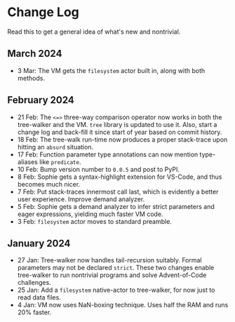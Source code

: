 # Change Log

Read this to get a general idea of what's new and nontrivial.

## March 2024

* 3 Mar: The VM gets the `filesystem` actor built in, along with both methods.

## February 2024

* 21 Feb: The `<=>` three-way comparison operator now works in both the tree-walker and the VM.
  `tree` library is updated to use it.
  Also, start a change log and back-fill it since start of year based on commit history.
* 18 Feb: The tree-walk run-time now produces a proper stack-trace upon hitting an `absurd` situation. 
* 17 Feb: Function parameter type annotations can now mention type-aliases like `predicate`.  
* 10 Feb: Bump version number to `0.0.5` and post to PyPI.
* 8 Feb: Sophie gets a syntax-highlight extension for VS-Code, and thus becomes much nicer.
* 7 Feb: Put stack-traces innermost call last, which is evidently a better user experience. Improve demand analyzer.
* 5 Feb: Sophie gets a demand analyzer to infer strict parameters and eager expressions, yielding much faster VM code.
* 3 Feb: `filesystem` actor moves to standard preamble.


## January 2024

* 27 Jan: Tree-walker now handles tail-recursion suitably. Formal parameters may not be declared `strict`.
  These two changes enable tree-walker to run nontrivial programs and solve Advent-of-Code challenges.
* 25 Jan: Add a `filesystem` native-actor to tree-walker, for now just to read data files.
* 4 Jan: VM now uses NaN-boxing technique. Uses half the RAM and runs 20% faster.

